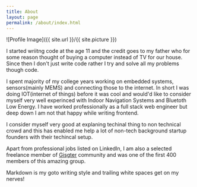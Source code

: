 ```yaml
---
title: About
layout: page
permalink: /about/index.html
---
```

<style>
img { width: 30%; margin: 0 auto; display: block; }
</style>

![Profile Image]({{ site.url }}/{{ site.picture }})

I started wriitng code at the age 11 and the credit goes to my father who for some reason thought of buying a computer instead of TV for our house. Since then I don't just write code rather I try and solve all my problems though code.

I spent majority of my college years working on embedded systems, sensors(mainly MEMS) and connecting those to the internet. In short I was doing IOT(internet of things) before it was cool and would'd like to consider myself very well experinced with Indoor Navigation Systems and Bluetoth Low Energy. I have worked professionally as a full stack web engineer but deep down I am not that happy while writing frontend.

I consider myself very good at explaning techinal thing to non technical crowd and this has enabled me help a lot of non-tech background startup founders with their techincal setup.

Apart from professional jobs listed on LinkedIn, I am also a selected freelance member of [Gisgter](http://www.gigster.com) community and was one of the first 400 members of this amazing group.

Markdown is my goto writing style and trailing white spaces get on my nerves!
